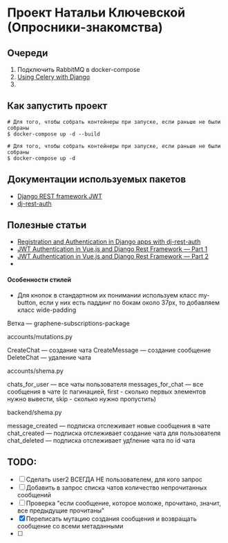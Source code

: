 # Проект Натальи Ключевской (Опросники-знакомства)

## Очереди

1. Подключить RabbitMQ в docker-compose
2. [Using Celery with Django](https://docs.celeryproject.org/en/stable/django/first-steps-with-django.html)
3.

## Как запустить проект

```
# Для того, чтобы собрать контейнеры при запуске, если раньше не были собраны
$ docker-compose up -d --build

# Для того, чтобы собрать контейнеры при запуске, если раньше не были собраны
$ docker-compose up -d
```

## Документации используемых пакетов

- [Django REST framework JWT](https://jpadilla.github.io/django-rest-framework-jwt)
- [dj-rest-auth](https://dj-rest-auth.readthedocs.io/en/latest/introduction.html)

## Полезные статьи

- [Registration and Authentication in Django apps with dj-rest-auth](https://www.rootstrap.com/blog/registration-and-authentication-in-django-apps-with-dj-rest-auth/)
- [JWT Authentication in Vue.js and Django Rest Framework — Part 1](https://hackernoon.com/jwt-authentication-in-vue-js-and-django-rest-framework-part-1-c40c5c0d4f6e)
- [JWT Authentication in Vue.js and Django Rest Framework — Part 2](https://medium.com/hackernoon/jwt-authentication-in-vue-js-and-django-rest-framework-part-2-788f0ad53ad5)
-

#### Особенности стилей

- Для кнопок в стандартном их понимании используем класс my-button, если у них есть паддинг по бокам около 37px, то добавляем класс wide-padding

Ветка — graphene-subscriptions-package

accounts/mutations.py

CreateChat — создание чата
CreateMessage — создание сообщение
DeleteChat — удаление чата

accounts/shema.py

chats_for_user — все чаты пользователя
messages_for_chat — все сообщения в чате (с пагинацией, first - сколько первых элементов нужно вывести, skip - сколько нужно пропустить)

backend/shema.py

message_created — подписка отслеживает новые сообщения в чате
chat_created — подписка отслеживает создание чата для пользователя
chat_deleted — подписка отслеживает удfление чата по id чата

## TODO:

- [ ] Сделать user2 ВСЕГДА НЕ пользователем, для кого запрос
- [ ] Добавить в запрос списка чатов количество непрочитанных сообщений
- [ ] Проверка "если сообщение, которое моложе, прочитано, значит, все предыдущие прочитаны"
- [x] Переписать мутацию создания сообщения и возвращать сообщение со всеми метаданными
- [ ]
